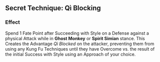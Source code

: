 ## Secret Technique: Qì Blocking

### Effect

Spend 1 Fate Point after Succeeding with Style on a Defense against a
physical Attack while in **Ghost Monkey** or **Spirit Simian** stance.
This Creates the Advantage _Qì Blocked_ on the attacker, preventing them
from using any Kung Fu Techniques until they have Overcome vs. the result
of the initial Success with Style using an Approach of your choice.

